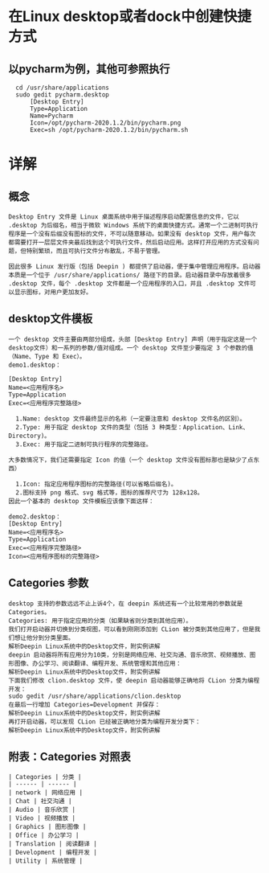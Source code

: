 # 在Linux desktop或者dock中创建快捷方式
  ## 以pycharm为例，其他可参照执行
      cd /usr/share/applications
      sudo gedit pycharm.desktop
          [Desktop Entry]
          Type=Application
          Name=Pycharm
          Icon=/opt/pycharm-2020.1.2/bin/pycharm.png
          Exec=sh /opt/pycharm-2020.1.2/bin/pycharm.sh
# 详解
## 概念
    Desktop Entry 文件是 Linux 桌面系统中用于描述程序启动配置信息的文件，它以 .desktop 为后缀名，相当于微软 Windows 系统下的桌面快捷方式。通常一个二进制可执行程序是一个没有后缀没有图标的文件，不可以随意移动。如果没有 desktop 文件，用户每次都需要打开一层层文件夹最后找到这个可执行文件，然后启动应用。这样打开应用的方式没有问题，但特别繁琐，而且可执行文件分布散乱，不易于管理。

    因此很多 Linux 发行版（包括 Deepin ) 都提供了启动器，便于集中管理应用程序。启动器本质是一个位于 /usr/share/applications/ 路径下的目录。启动器目录中存放着很多 .desktop 文件，每个 .desktop 文件都是一个应用程序的入口，并且 .desktop 文件可以显示图标，对用户更加友好。

## desktop文件模板  
    一个 desktop 文件主要由两部分组成，头部 [Desktop Entry] 声明（用于指定这是一个desktop文件）和一系列的参数/值对组成。一个 desktop 文件至少要指定 3 个参数的值（Name、Type 和 Exec）。
    demo1.desktop：

    [Desktop Entry]
    Name=<应用程序名>
    Type=Application
    Exec=<应用程序完整路径>
      
      1.Name: desktop 文件最终显示的名称（一定要注意和 desktop 文件名的区别）。
      2.Type: 用于指定 desktop 文件的类型（包括 3 种类型：Application、Link、Directory)。
      3.Exec: 用于指定二进制可执行程序的完整路径。

    大多数情况下，我们还需要指定 Icon 的值（一个 desktop 文件没有图标那也是缺少了点东西）

      1.Icon: 指定应用程序图标的完整路径(可以省略后缀名)。
      2.图标支持 png 格式、svg 格式等，图标的推荐尺寸为 128x128。
    因此一个基本的 desktop 文件模板应该像下面这样：

    demo2.desktop：
    [Desktop Entry]
    Name=<应用程序名>
    Type=Application
    Exec=<应用程序完整路径>
    Icon=<应用程序图标的完整路径>
## Categories 参数
    desktop 支持的参数远远不止上诉4个，在 deepin 系统还有一个比较常用的参数就是 Categories。
    Categories: 用于指定应用的分类（如果缺省则分类到其他应用）。
    我们打开启动器并切换到分类视图，可以看到刚刚添加到 CLion 被分类到其他应用了，但是我们想让他分到分类里面。
    解析Deepin Linux系统中的Desktop文件，附实例讲解
    deepin 启动器将所有应用分为10类，分别是网络应用、社交沟通、音乐欣赏、视频播放、图形图像、办公学习、阅读翻译、编程开发、系统管理和其他应用：
    解析Deepin Linux系统中的Desktop文件，附实例讲解
    下面我们修改 clion.desktop 文件，使 deepin 启动器能够正确地将 CLion 分类为编程开发：
    sudo gedit /usr/share/applications/clion.desktop
    在最后一行增加 Categories=Development 并保存：
    解析Deepin Linux系统中的Desktop文件，附实例讲解
    再打开启动器，可以发现 CLion 已经被正确地分类为编程开发分类下：
    解析Deepin Linux系统中的Desktop文件，附实例讲解

 

## 附表：Categories 对照表
    | Categories | 分类 | 
    | ------ | ------ | 
    | network | 网络应用 | 
    | Chat | 社交沟通 | 
    | Audio | 音乐欣赏 | 
    | Video | 视频播放 | 
    | Graphics | 图形图像 | 
    | Office | 办公学习 | 
    | Translation | 阅读翻译 | 
    | Development | 编程开发 | 
    | Utility | 系统管理 | 

